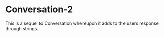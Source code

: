 # Conversation-2
This is a sequel to Conversation whereupon it adds to the users response through strings.
